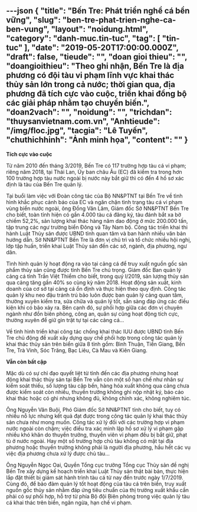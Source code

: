 ---json
{
    "title": "Bến Tre: Phát triển nghề cá bền vững",
    "slug": "ben-tre-phat-trien-nghe-ca-ben-vung",
    "layout": "noidung.html",
    "category": "danh-muc.tin-tuc",
    "tag": [
        "tin-tuc"
    ],
    "date": "2019-05-20T17:00:00.000Z",
    "draft": false,
    "tieude": "",
    "doan gioi thieu": "",
    "doangioithieu": "Theo ghi nhận, Bến Tre là địa phương có đội tàu vi phạm lĩnh vực khai thác thủy sản lớn trong cả nước; thời gian qua, địa phương đã tích cực vào cuộc, triển khai đồng bộ các giải pháp nhằm tạo chuyển biến.",
    "doan2vach": "",
    "noidung": "",
    "trichdan": "thuysanvietnam.com.vn",
    "Anhtieude": "/img/floc.jpg",
    "tacgia": "Lê Tuyến",
    "chuthichhinh": "Ảnh minh họa",
    "__content__": ""
}
---
<p><strong>T&iacute;ch cực v&agrave;o cuộc</strong></p>

<p>Từ năm 2010 đến th&aacute;ng 3/2019, Bến Tre c&oacute; 117 trường hợp t&agrave;u c&aacute; vi phạm; ri&ecirc;ng năm 2018, tại Th&aacute;i Lan, Ủy ban ch&acirc;u &Acirc;u (EC) đ&atilde; kiểm tra trong hơn 100 trường hợp t&agrave;u nước ngo&agrave;i bị nước n&agrave;y bắt giữ th&igrave; c&oacute; đến 4 hồ sơ x&aacute;c định l&agrave; t&agrave;u của Bến Tre quản l&yacute;.</p>

<p>Tại buổi l&agrave;m việc với Đo&agrave;n c&ocirc;ng t&aacute;c của Bộ NN&amp;PTNT tại Bến Tre về t&igrave;nh h&igrave;nh khắc phục cảnh b&aacute;o của EC v&agrave; ngăn chặn t&igrave;nh trạng t&agrave;u c&aacute; vi phạm v&ugrave;ng biển nước ngo&agrave;i, &ocirc;ng Đồng Văn L&acirc;m, Gi&aacute;m đốc Sở NN&amp;PTNT Bến Tre cho biết, to&agrave;n tỉnh hiện c&oacute; gần 4.000 t&agrave;u c&aacute; đăng k&yacute;, t&agrave;u đ&aacute;nh bắt xa bờ chiếm 52,2%, sản lượng khai th&aacute;c h&agrave;ng năm dao động ở mức 200.000 tấn, tập trung c&aacute;c ngư trường biển Đ&ocirc;ng v&agrave; T&acirc;y Nam bộ. C&ocirc;ng t&aacute;c triển khai thi h&agrave;nh Luật Thủy sản được UBND tỉnh quan t&acirc;m v&agrave; ban h&agrave;nh nhiều văn bản hướng dẫn. Sở NN&amp;PTNT Bến Tre l&agrave; đơn vị chủ tr&igrave; v&agrave; tổ chức nhiều hội nghị, lớp tập huấn, triển khai Luật Thủy sản đến c&aacute;c sở, ng&agrave;nh, địa phương, ngư d&acirc;n.</p>

<p>T&igrave;nh h&igrave;nh quản l&yacute; hoạt động ra v&agrave;o tại cảng c&aacute; để truy xuất nguồn gốc sản phẩm thủy sản cũng được tỉnh Bến Tre ch&uacute; trọng. Gi&aacute;m đốc Ban quản l&yacute; cảng c&aacute; tỉnh Trần Việt Thiểm cho biết, trong qu&yacute; I/2019, sản lượng thủy sản qua cảng tăng gần 40% so c&ugrave;ng kỳ năm 2018. Hoạt động sản xuất, kinh doanh của cơ sở tại cảng c&aacute; ổn định v&agrave; thực hiện theo quy định. C&ocirc;ng t&aacute;c quản l&yacute; khu neo đậu tr&aacute;nh tr&uacute; b&atilde;o lu&ocirc;n được ban quản l&yacute; cảng quan t&acirc;m, thường xuy&ecirc;n kiểm tra, sửa chữa v&agrave; quản l&yacute; tốt, sẵn s&agrave;ng đ&aacute;p ứng c&aacute;c điều kiện khi c&oacute; b&atilde;o xảy ra. B&ecirc;n cạnh đ&oacute;, sự phối hợp giữa c&aacute;c đơn vị chuy&ecirc;n ng&agrave;nh như đồn bi&ecirc;n ph&ograve;ng, c&ocirc;ng an, qu&acirc;n sự cũng hoạt động t&iacute;ch cực, thường xuy&ecirc;n để giữ g&igrave;n trật tự tại c&aacute;c cảng c&aacute;&hellip;</p>

<p>Về t&igrave;nh h&igrave;nh triển khai c&ocirc;ng t&aacute;c chống khai th&aacute;c IUU được UBND tỉnh Bến Tre chủ động đề xuất x&acirc;y dựng quy chế phối hợp trong c&ocirc;ng t&aacute;c quản l&yacute; khai th&aacute;c thủy sản tr&ecirc;n biển giữa 8 tỉnh gồm: B&igrave;nh Thuận, Tiền Giang, Bến Tre, Tr&agrave; Vinh, S&oacute;c Trăng, Bạc Li&ecirc;u, C&agrave; Mau v&agrave; Ki&ecirc;n Giang.&nbsp;</p>

<p><strong>Vẫn c&ograve;n bất cập</strong></p>

<p>Mặc d&ugrave; c&oacute; sự chỉ đạo quyết liệt từ tỉnh đến c&aacute;c địa phương nhưng hoạt động khai th&aacute;c thủy sản tại Bến Tre vẫn c&ograve;n một số hạn chế như nh&acirc;n sự kiểm so&aacute;t thiếu, số lượng t&agrave;u cập bến, h&agrave;ng h&oacute;a xuất kh&ocirc;ng qua cảng chưa được kiểm so&aacute;t c&ograve;n nhiều, thuyền trưởng kh&ocirc;ng ghi nộp nhật k&yacute;, b&aacute;o c&aacute;o khai th&aacute;c hoặc c&oacute; ghi nhưng kh&ocirc;ng đủ, kh&ocirc;ng ch&iacute;nh x&aacute;c, kh&ocirc;ng nghi&ecirc;m t&uacute;c.</p>

<p>&Ocirc;ng Nguyễn Văn Buội, Ph&oacute; Gi&aacute;m đốc Sở NN&amp;PTNT tỉnh cho biết, tuy c&oacute; nhiều nỗ lực nhưng kết quả đạt được trong c&ocirc;ng t&aacute;c quản l&yacute; khai th&aacute;c thủy sản chưa như mong muốn. C&ocirc;ng t&aacute;c xử l&yacute; đối với c&aacute;c trường hợp vi phạm nước ngo&agrave;i c&ograve;n chậm; việc điều tra x&aacute;c minh lập hồ sơ xử l&yacute; vi phạm gặp nhiều kh&oacute; khăn do thuyền trưởng, thuyền vi&ecirc;n vi phạm đều bị bắt giữ, phạt t&ugrave; ở nước ngo&agrave;i. Hay một số trường hợp chủ t&agrave;u kh&ocirc;ng c&oacute; mặt tại địa phương hoặc thuyền trưởng kh&ocirc;ng phải l&agrave; người địa phương, hầu hết c&aacute;c vụ việc địa phương chưa xử l&yacute; được chủ t&agrave;u&hellip;</p>

<p>&Ocirc;ng Nguyễn Ngọc Oai, Quyền Tổng cục trưởng Tổng cục Thủy sản đề nghị Bến Tre x&acirc;y dựng kế hoạch triển khai Luật Thủy sản thật b&agrave;i bản, thực hiện lắp đặt thiết bị gi&aacute;m s&aacute;t h&agrave;nh tr&igrave;nh t&agrave;u c&aacute; từ nay đến trước ng&agrave;y 1/7/2019. C&ugrave;ng đ&oacute;, để bảo đảm quản l&yacute; tốt hoạt động của t&agrave;u c&aacute; tr&ecirc;n biển, truy xuất nguồn gốc thủy sản nhằm đ&aacute;p ứng ti&ecirc;u chuẩn của thị trường xuất khẩu cần phải c&oacute; sự phối hợp, hỗ trợ từ ph&iacute;a Bộ đội Bi&ecirc;n ph&ograve;ng trong việc quản l&yacute; t&agrave;u c&aacute; khai th&aacute;c tr&ecirc;n biển, ngăn ngừa, hạn chế vi phạm.</p>
